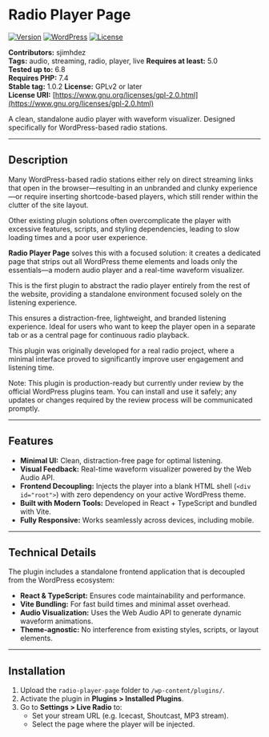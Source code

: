 # Radio Player Page

[![Version](https://img.shields.io/badge/version-1.0.2-blue.svg)](https://github.com/tuusuario/radio-player-page)
[![WordPress](https://img.shields.io/badge/WordPress-5.0%2B-blue)](https://wordpress.org/)
[![License](https://img.shields.io/badge/license-GPLv2-blue.svg)](https://www.gnu.org/licenses/gpl-2.0.html)

**Contributors:** sjimhdez  
**Tags:** audio, streaming, radio, player, live
**Requires at least:** 5.0  
**Tested up to:** 6.8  
**Requires PHP:** 7.4  
**Stable tag:** 1.0.2
**License:** GPLv2 or later  
**License URI:** [https://www.gnu.org/licenses/gpl-2.0.html](https://www.gnu.org/licenses/gpl-2.0.html)

A clean, standalone audio player with waveform visualizer. Designed specifically for WordPress-based radio stations.

---

## Description

Many WordPress-based radio stations either rely on direct streaming links that open in the browser—resulting in an unbranded and clunky experience—or require inserting shortcode-based players, which still render within the clutter of the site layout.

Other existing plugin solutions often overcomplicate the player with excessive features, scripts, and styling dependencies, leading to slow loading times and a poor user experience.

**Radio Player Page** solves this with a focused solution: it creates a dedicated page that strips out all WordPress theme elements and loads only the essentials—a modern audio player and a real-time waveform visualizer.

This is the first plugin to abstract the radio player entirely from the rest of the website, providing a standalone environment focused solely on the listening experience.

This ensures a distraction-free, lightweight, and branded listening experience. Ideal for users who want to keep the player open in a separate tab or as a central page for continuous radio playback.

This plugin was originally developed for a real radio project, where a minimal interface proved to significantly improve user engagement and listening time.

Note: This plugin is production-ready but currently under review by the official WordPress plugins team. You can install and use it safely; any updates or changes required by the review process will be communicated promptly.

---

## Features

- **Minimal UI:** Clean, distraction-free page for optimal listening.
- **Visual Feedback:** Real-time waveform visualizer powered by the Web Audio API.
- **Frontend Decoupling:** Injects the player into a blank HTML shell (`<div id="root">`) with zero dependency on your active WordPress theme.
- **Built with Modern Tools:** Developed in React + TypeScript and bundled with Vite.
- **Fully Responsive:** Works seamlessly across devices, including mobile.

---

## Technical Details

The plugin includes a standalone frontend application that is decoupled from the WordPress ecosystem:

- **React & TypeScript:** Ensures code maintainability and performance.
- **Vite Bundling:** For fast build times and minimal asset overhead.
- **Audio Visualization:** Uses the Web Audio API to generate dynamic waveform animations.
- **Theme-agnostic:** No interference from existing styles, scripts, or layout elements.

---

## Installation

1. Upload the `radio-player-page` folder to `/wp-content/plugins/`.
2. Activate the plugin in **Plugins > Installed Plugins**.
3. Go to **Settings > Live Radio** to:
   - Set your stream URL (e.g. Icecast, Shoutcast, MP3 stream).
   - Select the page where the player will be injected.
